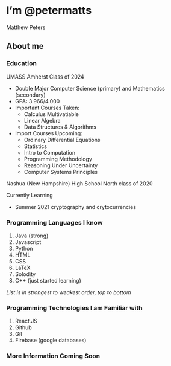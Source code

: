 # I’m @petermatts

Matthew Peters

## About me

### Education
UMASS Amherst Class of 2024
  - Double Major Computer Science (primary) and Mathematics (secondary)
  - GPA: 3.966/4.000
  - Important Courses Taken: 
    - Calculus Multivatiable
    - Linear Algebra
    - Data Structures & Algorithms
  - Import Courses Upcoming:
    - Ordinary Differential Equations
    - Statistics
    - Intro to Computation
    - Programming Methodology
    - Reasoning Under Uncertainty
    - Computer Systems Principles
  
Nashua (New Hampshire) High School North class of 2020

Currently Learning
- Summer 2021 cryptography and crytocurrencies

### Programming Languages I know

1. Java (strong)
2. Javascript
4. Python
5. HTML
6. CSS
7. LaTeX
8. Solodity
9. C++ (just started learning)

*List is in strongest to weakest order, top to bottom*

### Programming Technologies I am Familiar with

1. React.JS
2. Github
3. Git
4. Firebase (google databases)

### More Information Coming Soon
